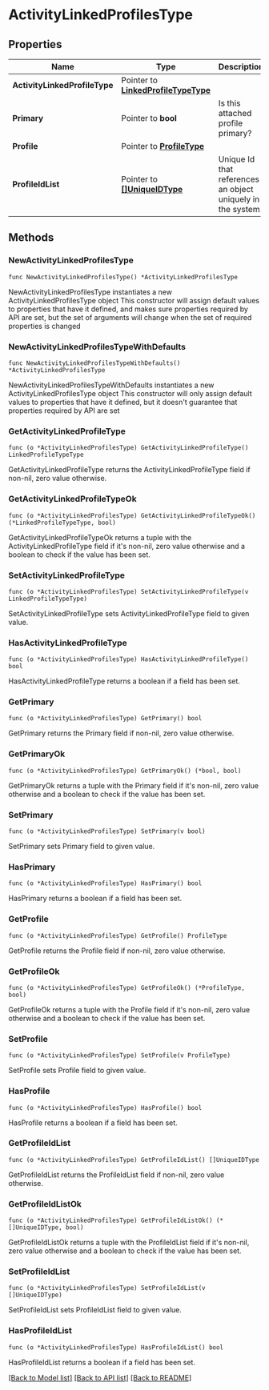 # ActivityLinkedProfilesType

## Properties

Name | Type | Description | Notes
------------ | ------------- | ------------- | -------------
**ActivityLinkedProfileType** | Pointer to [**LinkedProfileTypeType**](LinkedProfileTypeType.md) |  | [optional] 
**Primary** | Pointer to **bool** | Is this attached profile primary? | [optional] 
**Profile** | Pointer to [**ProfileType**](ProfileType.md) |  | [optional] 
**ProfileIdList** | Pointer to [**[]UniqueIDType**](UniqueIDType.md) | Unique Id that references an object uniquely in the system. | [optional] 

## Methods

### NewActivityLinkedProfilesType

`func NewActivityLinkedProfilesType() *ActivityLinkedProfilesType`

NewActivityLinkedProfilesType instantiates a new ActivityLinkedProfilesType object
This constructor will assign default values to properties that have it defined,
and makes sure properties required by API are set, but the set of arguments
will change when the set of required properties is changed

### NewActivityLinkedProfilesTypeWithDefaults

`func NewActivityLinkedProfilesTypeWithDefaults() *ActivityLinkedProfilesType`

NewActivityLinkedProfilesTypeWithDefaults instantiates a new ActivityLinkedProfilesType object
This constructor will only assign default values to properties that have it defined,
but it doesn't guarantee that properties required by API are set

### GetActivityLinkedProfileType

`func (o *ActivityLinkedProfilesType) GetActivityLinkedProfileType() LinkedProfileTypeType`

GetActivityLinkedProfileType returns the ActivityLinkedProfileType field if non-nil, zero value otherwise.

### GetActivityLinkedProfileTypeOk

`func (o *ActivityLinkedProfilesType) GetActivityLinkedProfileTypeOk() (*LinkedProfileTypeType, bool)`

GetActivityLinkedProfileTypeOk returns a tuple with the ActivityLinkedProfileType field if it's non-nil, zero value otherwise
and a boolean to check if the value has been set.

### SetActivityLinkedProfileType

`func (o *ActivityLinkedProfilesType) SetActivityLinkedProfileType(v LinkedProfileTypeType)`

SetActivityLinkedProfileType sets ActivityLinkedProfileType field to given value.

### HasActivityLinkedProfileType

`func (o *ActivityLinkedProfilesType) HasActivityLinkedProfileType() bool`

HasActivityLinkedProfileType returns a boolean if a field has been set.

### GetPrimary

`func (o *ActivityLinkedProfilesType) GetPrimary() bool`

GetPrimary returns the Primary field if non-nil, zero value otherwise.

### GetPrimaryOk

`func (o *ActivityLinkedProfilesType) GetPrimaryOk() (*bool, bool)`

GetPrimaryOk returns a tuple with the Primary field if it's non-nil, zero value otherwise
and a boolean to check if the value has been set.

### SetPrimary

`func (o *ActivityLinkedProfilesType) SetPrimary(v bool)`

SetPrimary sets Primary field to given value.

### HasPrimary

`func (o *ActivityLinkedProfilesType) HasPrimary() bool`

HasPrimary returns a boolean if a field has been set.

### GetProfile

`func (o *ActivityLinkedProfilesType) GetProfile() ProfileType`

GetProfile returns the Profile field if non-nil, zero value otherwise.

### GetProfileOk

`func (o *ActivityLinkedProfilesType) GetProfileOk() (*ProfileType, bool)`

GetProfileOk returns a tuple with the Profile field if it's non-nil, zero value otherwise
and a boolean to check if the value has been set.

### SetProfile

`func (o *ActivityLinkedProfilesType) SetProfile(v ProfileType)`

SetProfile sets Profile field to given value.

### HasProfile

`func (o *ActivityLinkedProfilesType) HasProfile() bool`

HasProfile returns a boolean if a field has been set.

### GetProfileIdList

`func (o *ActivityLinkedProfilesType) GetProfileIdList() []UniqueIDType`

GetProfileIdList returns the ProfileIdList field if non-nil, zero value otherwise.

### GetProfileIdListOk

`func (o *ActivityLinkedProfilesType) GetProfileIdListOk() (*[]UniqueIDType, bool)`

GetProfileIdListOk returns a tuple with the ProfileIdList field if it's non-nil, zero value otherwise
and a boolean to check if the value has been set.

### SetProfileIdList

`func (o *ActivityLinkedProfilesType) SetProfileIdList(v []UniqueIDType)`

SetProfileIdList sets ProfileIdList field to given value.

### HasProfileIdList

`func (o *ActivityLinkedProfilesType) HasProfileIdList() bool`

HasProfileIdList returns a boolean if a field has been set.


[[Back to Model list]](../README.md#documentation-for-models) [[Back to API list]](../README.md#documentation-for-api-endpoints) [[Back to README]](../README.md)



